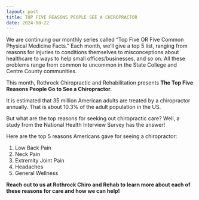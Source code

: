 ```yaml
---
layout: post
title: TOP FIVE REASONS PEOPLE SEE A CHIROPRACTOR
date: 2024-08-22
---
```


We are continuing our monthly series called “Top Five OR Five Common Physical Medicine Facts.” Each month, we’ll give a top 5 list, ranging from reasons for injuries to conditions themselves to misconceptions about healthcare to ways to help small offices/businesses, and so on. All these problems range from common to uncommon in the State College and Centre County communities.

This month, Rothrock Chiropractic and Rehabilitation presents **The Top Five Reasons People Go to See a Chiropractor.**

It is estimated that 35 million American adults are treated by a chiropractor annually. That is about 10.3% of the adult population in the US.

But what are the top reasons for seeking out chiropractic care? Well, a study from the National Health Interview Survey has the answer!

Here are the top 5 reasons Americans gave for seeing a chiropractor:

1. Low Back Pain
2. Neck Pain
3. Extremity Joint Pain
4. Headaches
5. General Wellness

**Reach out to us at Rothrock Chiro and Rehab to learn more about each of these reasons for care and how we can help!**
